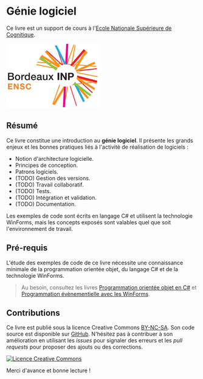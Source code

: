 # Génie logiciel

Ce livre est un support de cours à l'[Ecole Nationale Supérieure de Cognitique](http://www.ensc.fr).

![](images/ensc-logo.png)

## Résumé

Ce livre constitue une introduction au **génie logiciel**. Il présente les grands enjeux et les bonnes pratiques liés à l'activité de réalisation de logiciels :

* Notion d'architecture logicielle.
* Principes de conception.
* Patrons logiciels.
* (TODO) Gestion des versions.
* (TODO) Travail collaboratif.
* (TODO) Tests.
* (TODO) Intégration et validation.
* (TODO) Documentation.

Les exemples de code sont écrits en langage C# et utilisent la technologie WinForms, mais les concepts exposés sont valables quel que soit l'environnement de travail.

## Pré-requis

L'étude des exemples de code de ce livre nécessite une connaissance minimale de la programmation orientée objet, du langage C# et de la technologie WinForms. 

> Au besoin, consultez les livres [Programmation orientée objet en C#](https://www.gitbook.com/book/bpesquet/programmation-orientee-objet-csharp/) et [Programmation évènementielle avec les WinForms](https://www.gitbook.com/book/bpesquet/programmation-evenementielle-winforms/).

## Contributions

Ce livre est publié sous la licence Creative Commons [BY-NC-SA](http://creativecommons.org/licenses/by-nc-sa/4.0/). Son code source est disponible sur [GitHub](https://github.com/bpesquet/genie-logiciel). N'hésitez pas à contribuer à son amélioration en utilisant les *issues* pour signaler des erreurs et les *pull requests* pour proposer des ajouts ou des corrections.

<a rel="license" href="http://creativecommons.org/licenses/by-nc-sa/4.0/"><img alt="Licence Creative Commons" style="border-width:0" src="https://i.creativecommons.org/l/by-nc-sa/4.0/88x31.png" /></a>

Merci d'avance et bonne lecture !
